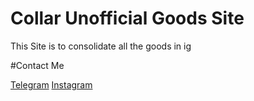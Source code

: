 # Collar Unofficial Goods Site

This Site is to consolidate all the goods in ig

#Contact Me

[Telegram](https://telegram.me/callmekolo)
[Instagram](https://instagram.com/dwarf67.hk)
